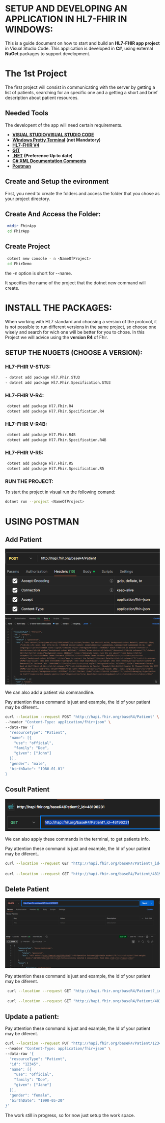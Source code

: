 # SETUP AND DEVELOPING AN APPLICATION IN HL7-FHIR IN WINDOWS:

This is a guide document on how to start and build an **HL7-FHIR app project** in Visual Studio Code.
This application is developed in **C#**, using external **NuGet** packages to support development.

# The 1st Project

The first project will consist in communicating with the server by getting a list of patients, searching for an specific one and a getting a short and brief description about patient resources.

## Needed Tools

The developent of the app will need certain requirements.

- [**VISUAL STUDIO**](https://visualstudio.microsoft.com/)**/**[**VISUAL STUDIO CODE**](https://visualstudio.microsoft.com/)
- [**Windows Pretty Terminal**](https://www.hanselman.com/blog/how-to-make-a-pretty-prompt-in-windows-terminal-with-powerline-nerd-fonts-cascadia-code-wsl-and-ohmyposh) **(not Mandatory)**
- [**HL7-FHIR V4**](https://www.nuget.org/packages/Hl7.Fhir.R4/)
- [**GIT**](https://git-scm.com/)
- [**.NET**](https://dotnet.microsoft.com/download/dotnet-core) **(Preference Up to date)**
- [**C# XML Documentation Comments**](https://marketplace.visualstudio.com/items?itemName=k--kato.docomment)
- [**Postman**](https://www.postman.com/downloads/)

## Create and Setup the evironment

First, you need to create the folders and access the folder that you chose as your project directory.

## Create And Access the Folder:

````bash
 mkdir FhirApp
 cd FhirApp
````

## Create Project

````bash
 dotnet new console - n <NameOfProject>
 cd FhirDemo   
````

the -n option is short for --name.

It specifies the name of the project that the dotnet new command will create.

# INSTALL THE PACKAGES:

When working with HL7 standard and choosing a version of the protocol, it is not possible to run different versions in the same project, so choose one wisely and search for wich one will be better for you to chose.
In this Project we will advice using the **version R4** of Fhir.

## SETUP THE NUGETS (CHOOSE A VERSION):

### HL7-FHIR V-STU3:

```bash
- dotnet add package Hl7.Fhir.STU3 
- dotnet add package Hl7.Fhir.Specification.STU3
```

### HL7-FHIR V-R4:

```bash
 dotnet add package Hl7.Fhir.R4
 dotnet add package Hl7.Fhir.Specification.R4
```

### HL7-FHIR V-R4B:

```bash
 dotnet add package Hl7.Fhir.R4B
 dotnet add package Hl7.Fhir.Specification.R4B
```

### HL7-FHIR V-R5:

```bash
 dotnet add package Hl7.Fhir.R5 
 dotnet add package Hl7.Fhir.Specification.R5
```

### RUN THE PROJECT:

To start the project in visual run the following comand:

```bash
dotnet run --project <NameOfProject>
```

# USING POSTMAN

## Add Patient

![1752655283745](image/README/1752655283745.png)
![1752655292984](image/README/1752655292984.png)



We can also add a patient via commandline.

Pay attention these command is just and example, the Id of your patient may be  diferent..

```bash
curl --location --request POST "http://hapi.fhir.org/baseR4/Patient" \
--header "Content-Type: application/fhir+json" \
--data-raw '{
  "resourceType": "Patient",
  "name": [{
    "use": "official",
    "family": "Doe",
    "given": ["John"]
  }],
  "gender": "male",
  "birthDate": "1980-01-01"
}
```

## Cosult Patient

![1752655045303](image/README/1752655045303.png)

We can also apply these commands in the terminal, to get patients info.

Pay attention these command is just and example, the Id of your patient may be diferent..

```bash
curl --location --request GET "http://hapi.fhir.org/baseR4/Patient?_id=48196231" --header "Accept: application/fhir+json" //BACK A BUNDLE

curl --location --request GET "http://hapi.fhir.org/baseR4/Patient/48196231" --header "Accept: application/fhir+json" //BACK A PATIENT RESOURCE
```

## Delete Patient

![1752655364229](image/README/1752655364229.png)

Pay attention these command is just and example, the Id of your patient may be diferent.

```bash
 curl --location --request GET "http://hapi.fhir.org/baseR4/Patient?_id=48196231" --header "Accept: application/fhir+json" //BACK A BUNDLE

 curl --location --request GET "http://hapi.fhir.org/baseR4/Patient/48196231" --header "Accept: application/fhir+json" //BACK A PATIENT RESOURCE
```

## Update a patient:

Pay attention these command is just and example, the Id of your patient may be diferent.

```bash
curl --location --request PUT "http://hapi.fhir.org/baseR4/Patient/12345" \
--header "Content-Type: application/fhir+json" \
--data-raw '{
  "resourceType": "Patient",
  "id": "12345",
  "name": [{
    "use": "official",
    "family": "Doe",
    "given": ["Jane"]
  }],
  "gender": "female",
  "birthDate": "1990-05-20"
}'
```









The work still in progress, so for now just setup the work space.
